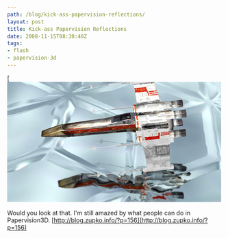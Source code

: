 ```yaml
---
path: /blog/kick-ass-papervision-reflections/
layout: post
title: Kick-ass Papervision Reflections
date: 2008-11-15T08:30:40Z
tags:
- flash
- papervision-3d
---
```


[![](papervision-reflection.jpg)

Would you look at that. I'm still amazed by what people can do in Papervision3D. [http://blog.zupko.info/?p=156](http://blog.zupko.info/?p=156)